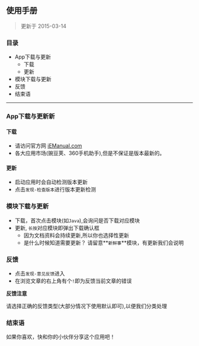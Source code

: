 使用手册
-------
> 更新于 2015-03-14

### 目录

- App下载与更新
    - 下载
    - 更新
- 模块下载与更新
- 反馈
- 结束语

----

### App下载与更新新

#### 下载

- 请访问官方网 [iEManual.com](http://www.iemanual.com/)
- 各大应用市场(豌豆荚、360手机助手),但是不保证是版本最新的。

#### 更新

- 启动应用时会自动检测版本更新
- 点击`发现-检查版本`进行版本更新检测



### 模块下载与更新

- 下载，首次点击模块(如`Java`),会询问是否下载对应模块
- 更新, `长按`对应模块即弹出下载确认框
  - 因为文档资料会持续更新,所以你也选择性更新
  - 是什么时候知道需要更新？ 请留意**`新鲜事`**模块，有更新我们会说明



### 反馈

- 点击`发现-意见反馈`进入
- 在浏览文章的右上角有个`!`即为反馈当前文章的错误


**反馈注意**

请选择正确的反馈类型(大部分情况下使用默认即可),以便我们分类处理



### 结束语

如果你喜欢，快和你的小伙伴分享这个应用吧！
